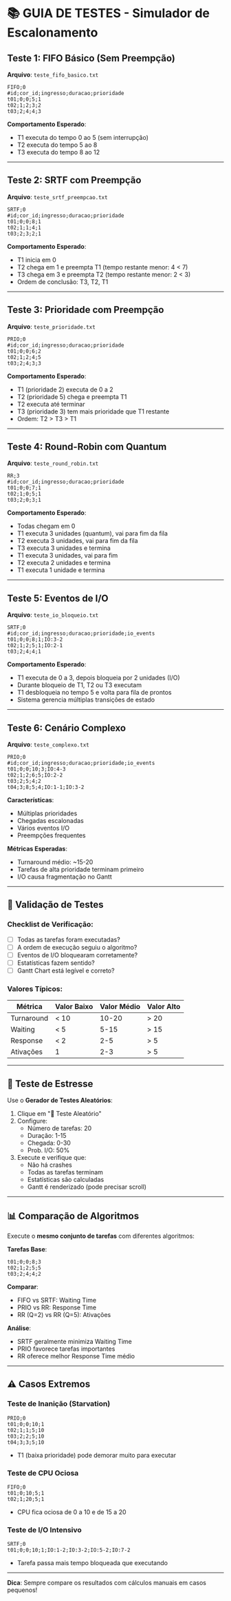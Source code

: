# 📚 GUIA DE TESTES - Simulador de Escalonamento

## Teste 1: FIFO Básico (Sem Preempção)
**Arquivo**: `teste_fifo_basico.txt`
```
FIFO;0
#id;cor_id;ingresso;duracao;prioridade
t01;0;0;5;1
t02;1;2;3;2
t03;2;4;4;3
```

**Comportamento Esperado**:
- T1 executa do tempo 0 ao 5 (sem interrupção)
- T2 executa do tempo 5 ao 8
- T3 executa do tempo 8 ao 12

---

## Teste 2: SRTF com Preempção
**Arquivo**: `teste_srtf_preempcao.txt`
```
SRTF;0
#id;cor_id;ingresso;duracao;prioridade
t01;0;0;8;1
t02;1;1;4;1
t03;2;3;2;1
```

**Comportamento Esperado**:
- T1 inicia em 0
- T2 chega em 1 e preempta T1 (tempo restante menor: 4 < 7)
- T3 chega em 3 e preempta T2 (tempo restante menor: 2 < 3)
- Ordem de conclusão: T3, T2, T1

---

## Teste 3: Prioridade com Preempção
**Arquivo**: `teste_prioridade.txt`
```
PRIO;0
#id;cor_id;ingresso;duracao;prioridade
t01;0;0;6;2
t02;1;2;4;5
t03;2;4;3;3
```

**Comportamento Esperado**:
- T1 (prioridade 2) executa de 0 a 2
- T2 (prioridade 5) chega e preempta T1
- T2 executa até terminar
- T3 (prioridade 3) tem mais prioridade que T1 restante
- Ordem: T2 > T3 > T1

---

## Teste 4: Round-Robin com Quantum
**Arquivo**: `teste_round_robin.txt`
```
RR;3
#id;cor_id;ingresso;duracao;prioridade
t01;0;0;7;1
t02;1;0;5;1
t03;2;0;3;1
```

**Comportamento Esperado**:
- Todas chegam em 0
- T1 executa 3 unidades (quantum), vai para fim da fila
- T2 executa 3 unidades, vai para fim da fila
- T3 executa 3 unidades e termina
- T1 executa 3 unidades, vai para fim
- T2 executa 2 unidades e termina
- T1 executa 1 unidade e termina

---

## Teste 5: Eventos de I/O
**Arquivo**: `teste_io_bloqueio.txt`
```
SRTF;0
#id;cor_id;ingresso;duracao;prioridade;io_events
t01;0;0;8;1;IO:3-2
t02;1;2;5;1;IO:2-1
t03;2;4;4;1
```

**Comportamento Esperado**:
- T1 executa de 0 a 3, depois bloqueia por 2 unidades (I/O)
- Durante bloqueio de T1, T2 ou T3 executam
- T1 desbloqueia no tempo 5 e volta para fila de prontos
- Sistema gerencia múltiplas transições de estado

---

## Teste 6: Cenário Complexo
**Arquivo**: `teste_complexo.txt`
```
PRIO;0
#id;cor_id;ingresso;duracao;prioridade;io_events
t01;0;0;10;3;IO:4-3
t02;1;2;6;5;IO:2-2
t03;2;5;4;2
t04;3;8;5;4;IO:1-1;IO:3-2
```

**Características**:
- Múltiplas prioridades
- Chegadas escalonadas
- Vários eventos I/O
- Preempções frequentes

**Métricas Esperadas**:
- Turnaround médio: ~15-20
- Tarefas de alta prioridade terminam primeiro
- I/O causa fragmentação no Gantt

---

## 🧪 Validação de Testes

### Checklist de Verificação:
- [ ] Todas as tarefas foram executadas?
- [ ] A ordem de execução seguiu o algoritmo?
- [ ] Eventos de I/O bloquearam corretamente?
- [ ] Estatísticas fazem sentido?
- [ ] Gantt Chart está legível e correto?

### Valores Típicos:
| Métrica | Valor Baixo | Valor Médio | Valor Alto |
|---------|-------------|-------------|------------|
| Turnaround | < 10 | 10-20 | > 20 |
| Waiting | < 5 | 5-15 | > 15 |
| Response | < 2 | 2-5 | > 5 |
| Ativações | 1 | 2-3 | > 5 |

---

## 🎯 Teste de Estresse

Use o **Gerador de Testes Aleatórios**:
1. Clique em "🎲 Teste Aleatório"
2. Configure:
   - Número de tarefas: 20
   - Duração: 1-15
   - Chegada: 0-30
   - Prob. I/O: 50%
3. Execute e verifique que:
   - Não há crashes
   - Todas as tarefas terminam
   - Estatísticas são calculadas
   - Gantt é renderizado (pode precisar scroll)

---

## 📊 Comparação de Algoritmos

Execute o **mesmo conjunto de tarefas** com diferentes algoritmos:

**Tarefas Base**:
```
t01;0;0;8;3
t02;1;2;5;5
t03;2;4;4;2
```

**Comparar**:
- FIFO vs SRTF: Waiting Time
- PRIO vs RR: Response Time
- RR (Q=2) vs RR (Q=5): Ativações

**Análise**:
- SRTF geralmente minimiza Waiting Time
- PRIO favorece tarefas importantes
- RR oferece melhor Response Time médio

---

## ⚠️ Casos Extremos

### Teste de Inanição (Starvation)
```
PRIO;0
t01;0;0;10;1
t02;1;1;5;10
t03;2;2;5;10
t04;3;3;5;10
```
- T1 (baixa prioridade) pode demorar muito para executar

### Teste de CPU Ociosa
```
FIFO;0
t01;0;10;5;1
t02;1;20;5;1
```
- CPU fica ociosa de 0 a 10 e de 15 a 20

### Teste de I/O Intensivo
```
SRTF;0
t01;0;0;10;1;IO:1-2;IO:3-2;IO:5-2;IO:7-2
```
- Tarefa passa mais tempo bloqueada que executando

---

**Dica**: Sempre compare os resultados com cálculos manuais em casos pequenos!
